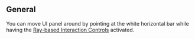 ## General
You can move UI panel around by pointing at the white horizontal bar while having the [Ray-based Interaction Controls](/UserManual/Controls/ray_based_interaction_controls.html) activated.